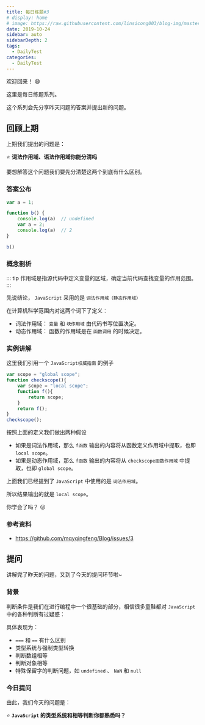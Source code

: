 ```yaml
---
title: 每日练题#3
# display: home
# image: https://raw.githubusercontent.com/linsicong003/blog-img/master/20190817-bg.jpg
date: 2019-10-24
sidebar: auto
sidebarDepth: 2
tags: 
  - DailyTest
categories:
  - DailyTest
---
```


欢迎回来！ :smile:

这里是每日练题系列。 

这个系列会先分享昨天问题的答案并提出新的问题。

<!-- more -->

## 回顾上期

上期我们提出的问题是：

:star: **词法作用域、语法作用域你能分清吗**

要想解答这个问题我们要先分清楚这两个到底有什么区别。

### 答案公布

```javascript
var a = 1;

function b() {
    console.log(a)  // undefined
    var a = 2;
    console.log(a)  // 2
}

b()
```

### 概念剖析

::: tip
作用域是指源代码中定义变量的区域，确定当前代码查找变量的作用范围。
:::

先说结论， `JavaScript` 采用的是 `词法作用域（静态作用域）`

在计算机科学范围内对这两个词下了定义：

- 词法作用域： `变量` 和 `块作用域` 由代码书写位置决定。
- 动态作用域： 函数的作用域是在 `函数调用` 的时候决定。

### 实例讲解

这里我们引用一个 `JavaScript权威指南` 的例子

``` javascript
var scope = "global scope";
function checkscope(){
    var scope = "local scope";
    function f(){
        return scope;
    }
    return f();
}
checkscope();
```

按照上面的定义我们做出两种假设

- 如果是词法作用域，那么 `f函数` 输出的内容将从函数定义作用域中提取，也即 `local scope`。
- 如果是动态作用域，那么 `f函数` 输出的内容将从 `checkscope函数作用域` 中提取，也即 `global scope`。

上面我们已经提到了 `JavaScript` 中使用的是 `词法作用域`。

所以结果输出的就是 `local scope`。

你学会了吗？ :stuck_out_tongue:

### 参考资料

- https://github.com/mqyqingfeng/Blog/issues/3


## 提问

讲解完了昨天的问题，又到了今天的提问环节啦~

### 背景

判断条件是我们在进行编程中一个很基础的部分，相信很多童鞋都对 `JavaScript` 中的各种判断有过疑惑：

具体表现为：

- `===` 和 `==` 有什么区别
- 类型系统与强制类型转换
- 判断数组相等
- 判断对象相等
- 特殊保留字的判断问题，如 `undefined` 、 `NaN` 和 `null`

### 今日提问

由此，我们今天的问题是：

:star: **`JavaScript` 的类型系统和相等判断你都熟悉吗？**
